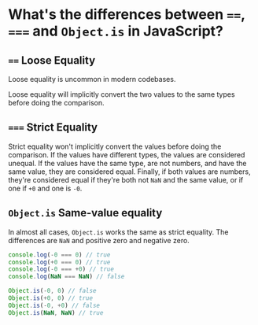 # What's the differences between `==`, `===` and `Object.is` in JavaScript?

## `==` Loose Equality

Loose equality is uncommon in modern codebases.

Loose equality will implicitly convert the two values to the same types before doing the comparison.

## `===` Strict Equality

Strict equality won't implicitly convert the values before doing the comparison.
If the values have different types, the values are considered unequal.
If the values have the same type, are not numbers, and have the same value, they are considered equal.
Finally, if both values are numbers, they're considered equal if they're both not `NaN` and the same value, or if one if `+0` and one is `-0`.

## `Object.is` Same-value equality

In almost all cases, `Object.is` works the same as strict equality.
The differences are `NaN` and positive zero and negative zero.

```js
console.log(-0 === 0) // true
console.log(+0 === 0) // true
console.log(-0 === +0) // true
console.log(NaN === NaN) // false

Object.is(-0, 0) // false
Object.is(+0, 0) // true
Object.is(-0, +0) // false
Object.is(NaN, NaN) // true
```
